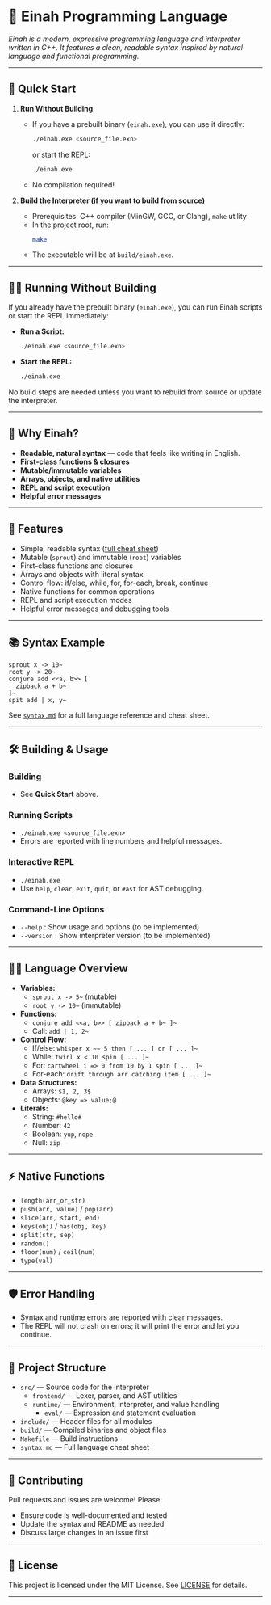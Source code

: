 <!-- filepath: c:\Users\Nahom\Documents\Projects\einah\README.md -->
# 🌱 Einah Programming Language

_Einah is a modern, expressive programming language and interpreter written in C++. It features a clean, readable syntax inspired by natural language and functional programming._

---

## 🚀 Quick Start

1. **Run Without Building**
   - If you have a prebuilt binary (`einah.exe`), you can use it directly:
     ```sh
     ./einah.exe <source_file.exn>
     ```
     or start the REPL:
     ```sh
     ./einah.exe
     ```
   - No compilation required!

2. **Build the Interpreter (if you want to build from source)**
   - Prerequisites: C++ compiler (MinGW, GCC, or Clang), `make` utility
   - In the project root, run:
     ```sh
     make
     ```
   - The executable will be at `build/einah.exe`.

---

## 🏃‍♂️ Running Without Building
If you already have the prebuilt binary (`einah.exe`), you can run Einah scripts or start the REPL immediately:

- **Run a Script:**
  ```sh
  ./einah.exe <source_file.exn>
  ```
- **Start the REPL:**
  ```sh
  ./einah.exe
  ```

No build steps are needed unless you want to rebuild from source or update the interpreter.

---

## 🌟 Why Einah?
- **Readable, natural syntax** — code that feels like writing in English.
- **First-class functions & closures**
- **Mutable/immutable variables**
- **Arrays, objects, and native utilities**
- **REPL and script execution**
- **Helpful error messages**

---

## 📝 Features
- Simple, readable syntax ([full cheat sheet](./syntax.md))
- Mutable (`sprout`) and immutable (`root`) variables
- First-class functions and closures
- Arrays and objects with literal syntax
- Control flow: if/else, while, for, for-each, break, continue
- Native functions for common operations
- REPL and script execution modes
- Helpful error messages and debugging tools

---

## 📚 Syntax Example
```einah
sprout x -> 10~
root y -> 20~
conjure add <<a, b>> [
  zipback a + b~
]~
spit add | x, y~
```
See [`syntax.md`](./syntax.md) for a full language reference and cheat sheet.

---

## 🛠️ Building & Usage

### Building
- See **Quick Start** above.

### Running Scripts
- `./einah.exe <source_file.exn>`
- Errors are reported with line numbers and helpful messages.

### Interactive REPL
- `./einah.exe`
- Use `help`, `clear`, `exit`, `quit`, or `#ast` for AST debugging.

### Command-Line Options
- `--help` : Show usage and options (to be implemented)
- `--version` : Show interpreter version (to be implemented)

---

## 🧑‍💻 Language Overview
- **Variables:**
  - `sprout x -> 5~` (mutable)
  - `root y -> 10~` (immutable)
- **Functions:**
  - `conjure add <<a, b>> [ zipback a + b~ ]~`
  - Call: `add | 1, 2~`
- **Control Flow:**
  - If/else: `whisper x ~~ 5 then [ ... ] or [ ... ]~`
  - While: `twirl x < 10 spin [ ... ]~`
  - For: `cartwheel i => 0 from 10 by 1 spin [ ... ]~`
  - For-each: `drift through arr catching item [ ... ]~`
- **Data Structures:**
  - Arrays: `$1, 2, 3$`
  - Objects: `@key => value;@`
- **Literals:**
  - String: `#hello#`
  - Number: `42`
  - Boolean: `yup`, `nope`
  - Null: `zip`

---

## ⚡ Native Functions
- `length(arr_or_str)`
- `push(arr, value)` / `pop(arr)`
- `slice(arr, start, end)`
- `keys(obj)` / `has(obj, key)`
- `split(str, sep)`
- `random()`
- `floor(num)` / `ceil(num)`
- `type(val)`

---

## 🛡️ Error Handling
- Syntax and runtime errors are reported with clear messages.
- The REPL will not crash on errors; it will print the error and let you continue.

---

## 📁 Project Structure
- `src/` — Source code for the interpreter
  - `frontend/` — Lexer, parser, and AST utilities
  - `runtime/` — Environment, interpreter, and value handling
    - `eval/` — Expression and statement evaluation
- `include/` — Header files for all modules
- `build/` — Compiled binaries and object files
- `Makefile` — Build instructions
- `syntax.md` — Full language cheat sheet

---

## 🤝 Contributing
Pull requests and issues are welcome! Please:
- Ensure code is well-documented and tested
- Update the syntax and README as needed
- Discuss large changes in an issue first

---

## 📄 License
This project is licensed under the MIT License. See [LICENSE](./LICENSE) for details.

---